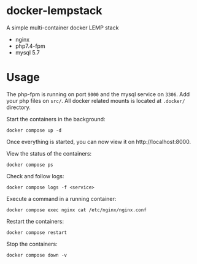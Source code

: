 # docker-lempstack
A simple multi-container docker LEMP stack
- nginx
- php7.4-fpm
- mysql 5.7



# Usage

The php-fpm is running on port `9000` and the mysql service on `3306`.
Add your php files on `src/`. All docker related mounts is located at `.docker/` directory.

Start the containers in the background:
```
docker compose up -d 
```
Once everything is started, you can now view it on http://localhost:8000. 


View the status of the containers:
```
docker compose ps
```

Check and follow logs:
```
docker compose logs -f <service>
```

Execute a command in a running container:
```
docker compose exec nginx cat /etc/nginx/nginx.conf
```

Restart the containers:
```
docker compose restart
```

Stop the containers:
```
docker compose down -v
```




